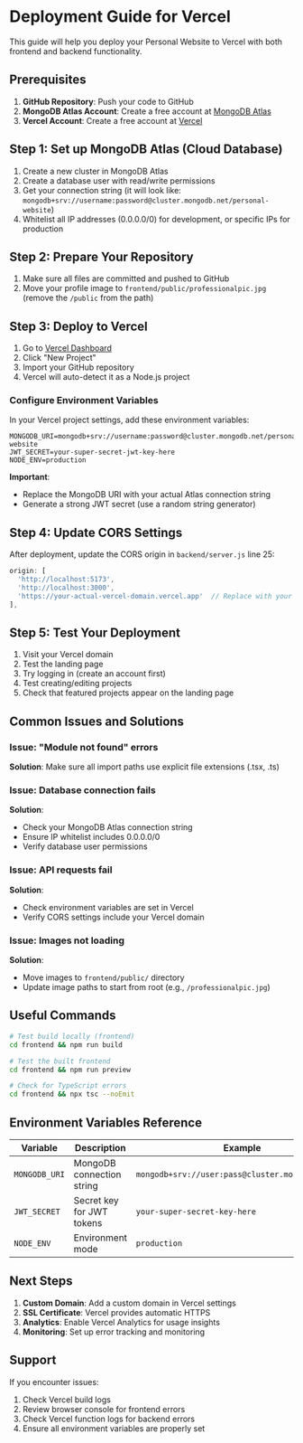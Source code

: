# Deployment Guide for Vercel

This guide will help you deploy your Personal Website to Vercel with both frontend and backend functionality.

## Prerequisites

1. **GitHub Repository**: Push your code to GitHub
2. **MongoDB Atlas Account**: Create a free account at [MongoDB Atlas](https://www.mongodb.com/atlas)
3. **Vercel Account**: Create a free account at [Vercel](https://vercel.com)

## Step 1: Set up MongoDB Atlas (Cloud Database)

1. Create a new cluster in MongoDB Atlas
2. Create a database user with read/write permissions
3. Get your connection string (it will look like: `mongodb+srv://username:password@cluster.mongodb.net/personal-website`)
4. Whitelist all IP addresses (0.0.0.0/0) for development, or specific IPs for production

## Step 2: Prepare Your Repository

1. Make sure all files are committed and pushed to GitHub
2. Move your profile image to `frontend/public/professionalpic.jpg` (remove the `/public` from the path)

## Step 3: Deploy to Vercel

1. Go to [Vercel Dashboard](https://vercel.com/dashboard)
2. Click "New Project"
3. Import your GitHub repository
4. Vercel will auto-detect it as a Node.js project

### Configure Environment Variables

In your Vercel project settings, add these environment variables:

```
MONGODB_URI=mongodb+srv://username:password@cluster.mongodb.net/personal-website
JWT_SECRET=your-super-secret-jwt-key-here
NODE_ENV=production
```

**Important**: 
- Replace the MongoDB URI with your actual Atlas connection string
- Generate a strong JWT secret (use a random string generator)

## Step 4: Update CORS Settings

After deployment, update the CORS origin in `backend/server.js` line 25:

```javascript
origin: [
  'http://localhost:5173', 
  'http://localhost:3000',
  'https://your-actual-vercel-domain.vercel.app'  // Replace with your actual domain
],
```

## Step 5: Test Your Deployment

1. Visit your Vercel domain
2. Test the landing page
3. Try logging in (create an account first)
4. Test creating/editing projects
5. Check that featured projects appear on the landing page

## Common Issues and Solutions

### Issue: "Module not found" errors
**Solution**: Make sure all import paths use explicit file extensions (.tsx, .ts)

### Issue: Database connection fails
**Solution**: 
- Check your MongoDB Atlas connection string
- Ensure IP whitelist includes 0.0.0.0/0
- Verify database user permissions

### Issue: API requests fail
**Solution**:
- Check environment variables are set in Vercel
- Verify CORS settings include your Vercel domain

### Issue: Images not loading
**Solution**: 
- Move images to `frontend/public/` directory
- Update image paths to start from root (e.g., `/professionalpic.jpg`)

## Useful Commands

```bash
# Test build locally (frontend)
cd frontend && npm run build

# Test the built frontend
cd frontend && npm run preview

# Check for TypeScript errors
cd frontend && npx tsc --noEmit
```

## Environment Variables Reference

| Variable | Description | Example |
|----------|-------------|---------|
| `MONGODB_URI` | MongoDB connection string | `mongodb+srv://user:pass@cluster.mongodb.net/db` |
| `JWT_SECRET` | Secret key for JWT tokens | `your-super-secret-key-here` |
| `NODE_ENV` | Environment mode | `production` |

## Next Steps

1. **Custom Domain**: Add a custom domain in Vercel settings
2. **SSL Certificate**: Vercel provides automatic HTTPS
3. **Analytics**: Enable Vercel Analytics for usage insights
4. **Monitoring**: Set up error tracking and monitoring

## Support

If you encounter issues:
1. Check Vercel build logs
2. Review browser console for frontend errors
3. Check Vercel function logs for backend errors
4. Ensure all environment variables are properly set 